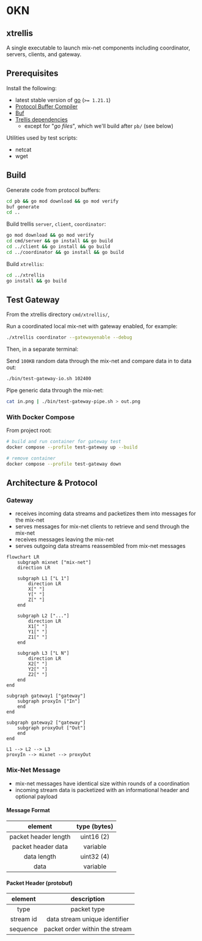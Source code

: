 # 0KN

## xtrellis

A single executable to launch mix-net components including coordinator, servers, clients, and gateway.

## Prerequisites

Install the following:

- latest stable version of [go](https://go.dev/doc/install) (`>= 1.21.1`)
- [Protocol Buffer Compiler](https://grpc.io/docs/protoc-installation/)
- [Buf](https://buf.build/docs/installation)
- [Trellis dependencies](/README.md#dependencies)
  - except for "_go files_", which we'll build after `pb/` (see below)

Utilities used by test scripts:

- netcat
- wget

## Build

Generate code from protocol buffers:

```sh
cd pb && go mod download && go mod verify
buf generate
cd ..
```

Build trellis `server`, `client`, `coordinator`:

```sh
go mod download && go mod verify
cd cmd/server && go install && go build
cd ../client && go install && go build
cd ../coordinator && go install && go build
```

Build `xtrellis`:

```sh
cd ../xtrellis
go install && go build
```

## Test Gateway

From the xtrellis directory `cmd/xtrellis/`,

Run a coordinated local mix-net with gateway enabled, for example:

```sh
./xtrellis coordinator --gatewayenable --debug
```

Then, in a separate terminal:

Send `100KB` random data through the mix-net and compare data in to data out:

```sh
./bin/test-gateway-io.sh 102400
```

Pipe generic data through the mix-net:

```sh
cat in.png | ./bin/test-gateway-pipe.sh > out.png
```

### With Docker Compose

From project root:

```sh
# build and run container for gateway test
docker compose --profile test-gateway up --build

# remove container
docker compose --profile test-gateway down
```

## Architecture & Protocol

### Gateway

- receives incoming data streams and packetizes them into messages for the mix-net
- serves messages for mix-net clients to retrieve and send through the mix-net
- receives messages leaving the mix-net
- serves outgoing data streams reassembled from mix-net messages

```mermaid
flowchart LR
    subgraph mixnet ["mix-net"]
    direction LR

    subgraph L1 ["L 1"]
        direction LR
        X[" "]
        Y[" "]
        Z[" "]
    end

    subgraph L2 ["..."]
        direction LR
        X1[" "]
        Y1[" "]
        Z1[" "]
    end

    subgraph L3 ["L N"]
        direction LR
        X2[" "]
        Y2[" "]
        Z2[" "]
    end
end

subgraph gateway1 ["gateway"]
    subgraph proxyIn ["In"]
    end
end

subgraph gateway2 ["gateway"]
    subgraph proxyOut ["Out"]
    end
end

L1 --> L2 --> L3
proxyIn --> mixnet --> proxyOut
```

### Mix-Net Message

- mix-net messages have identical size within rounds of a coordination
- incoming stream data is packetized with an informational header and optional payload

#### Message Format

|       element        | type (bytes) |
| :------------------: | :----------: |
| packet header length |  uint16 (2)  |
|  packet header data  |   variable   |
|     data length      |  uint32 (4)  |
|         data         |   variable   |

#### Packet Header (protobuf)

|  element  |          description           |
| :-------: | :----------------------------: |
|   type    |          packet type           |
| stream id | data stream unique identifier  |
| sequence  | packet order within the stream |
